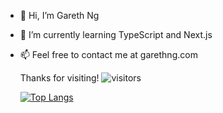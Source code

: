- 👋 Hi, I’m Gareth Ng
- 🌱 I’m currently learning TypeScript and Next.js
- 📫 Feel free to contact me at garethng.com

  Thanks for visiting! ![visitors](https://visitor-badge.glitch.me/badge?page_id=garethng.githubreadme)
  
   [![Top Langs](https://github-readme-stats.vercel.app/api/top-langs/?username=gcn12)](https://github.com/gcn12/github-readme-stats)

<!---
gcn12/gcn12 is a ✨ special ✨ repository because its `README.md` (this file) appears on your GitHub profile.
You can click the Preview link to take a look at your changes.
--->
